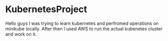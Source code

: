 # KubernetesProject

Hello guys I was trying to learn kubernetes and perfromed operations on minikube locally. After then I used AWS to run the actual kubenetes cluster and work on it.
